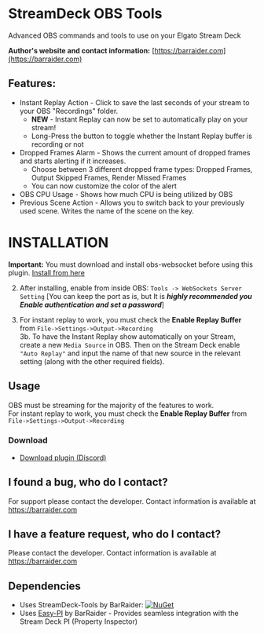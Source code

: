 # StreamDeck OBS Tools
 Advanced OBS commands and tools to use on your Elgato Stream Deck

**Author's website and contact information:** [https://barraider.com](https://barraider.com)

## Features:
- Instant Replay Action - Click to save the last seconds of your stream to your OBS "Recordings" folder.
  - **NEW** - Instant Replay can now be set to automatically play on your stream!
  - Long-Press the button to toggle whether the Instant Replay buffer is recording or not
- Dropped Frames Alarm - Shows the current amount of dropped frames and starts alerting if it increases.
  - Choose between 3 different dropped frame types: Dropped Frames, Output Skipped Frames, Render Missed Frames
  - You can now customize the color of the alert
- OBS CPU Usage - Shows how much CPU is being utilized by OBS
- Previous Scene Action - Allows you to switch back to your previously used scene. Writes the name of the scene on the key.

# INSTALLATION
**Important:** You must download and install obs-websocket before using this plugin. [Install from here]( https://github.com/Palakis/obs-websocket/releases/download/4.6.1/obs-websocket-4.6.1-Windows-Installer.exe)  

2. After installing, enable from inside OBS: `Tools -> WebSockets Server Setting`
[You can keep the port as is, but It is ***highly recommended you Enable authentication and set a password***]  

3. For instant replay to work, you must check the **Enable Replay Buffer** from `File->Settings->Output->Recording`  
3b. To have the Instant Replay show automatically on your Stream, create a new `Media Source` in OBS. Then on the Stream Deck enable `"Auto Replay"` and input the name of that new source in the relevant setting (along with the other required fields).

## Usage
OBS must be streaming for the majority of the features to work.  
For instant replay to work, you must check the **Enable Replay Buffer** from `File->Settings->Output->Recording`

### Download

* [Download plugin (Discord)](http://discord.barraider.com)

## I found a bug, who do I contact?
For support please contact the developer. Contact information is available at https://barraider.com

## I have a feature request, who do I contact?
Please contact the developer. Contact information is available at https://barraider.com

## Dependencies
* Uses StreamDeck-Tools by BarRaider: [![NuGet](https://img.shields.io/nuget/v/streamdeck-tools.svg?style=flat)](https://www.nuget.org/packages/streamdeck-tools)
* Uses [Easy-PI](https://github.com/BarRaider/streamdeck-easypi) by BarRaider - Provides seamless integration with the Stream Deck PI (Property Inspector) 